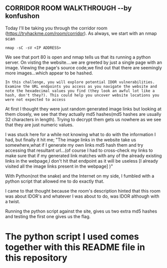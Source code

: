 ## CORRIDOR ROOM WALKTHROUGH --by konfushon

Today I'll be taking you through the corridor room (https://tryhackme.com/room/corridor).
As always, we start with an nmap scan

 `nmap -sC -sV <IP ADDRESS>` 
 
We see that port 80 is open and nmap tells us that its running a python server.
On visting the website....we are greeted by just a single page with an image.
Viewing the page's  source code,we find out that there are seemingly more images...which appear to be hashed.

``In this challenge, you will explore potential IDOR vulnerabilities. Examine the URL endpoints you access as you navigate the website and note the hexadecimal values you find (they look an awful lot like a hash, don't they?). This could help you uncover website locations you were not expected to access`` 

At first I thought they were just random generated image links but looking at them closely, we see that they actually md5 hashes(md5 hashes are usually 32 characters in length). Trying to decrypt them gets us nowhere as we see that they are just numeric values.

I was stuck here for a while not knowing what to do with the information I had, but finally it hit me;
"The image links in the website take us somewhere,what if I generate my own links md5 hash them and try accessing that resultant url...(of course I had to cross-check my links to make sure that if my generated link matches with any of the already existing links in the webpage,I don't hit that endpoint as it will be useless [I already visited all the image links present in the webpage] )" 

With Python(not the snake) and the Internet on my side, I fumbled with a python script that allowed me to do exactly that.

I came to that thought because the room's description hinted that this room was about IDOR's and whatever I was about to do, was IDOR although with a twist.

Running the python script against the site, gives us two extra md5 hashes and testing the first one gives us the flag.

# The python script I used comes together with this README file in this repository
